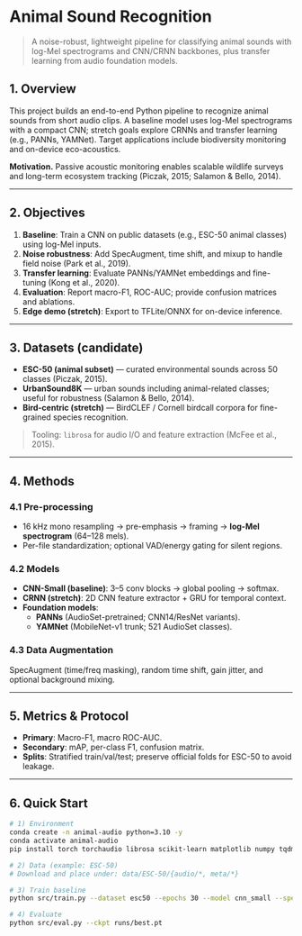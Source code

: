 # Animal Sound Recognition 

> A noise-robust, lightweight pipeline for classifying animal sounds with log-Mel spectrograms and CNN/CRNN backbones, plus transfer learning from audio foundation models.

## 1. Overview
This project builds an end-to-end Python pipeline to recognize animal sounds from short audio clips. A baseline model uses log-Mel spectrograms with a compact CNN; stretch goals explore CRNNs and transfer learning (e.g., PANNs, YAMNet). Target applications include biodiversity monitoring and on-device eco-acoustics.

**Motivation.** Passive acoustic monitoring enables scalable wildlife surveys and long-term ecosystem tracking (Piczak, 2015; Salamon & Bello, 2014).

---

## 2. Objectives
1. **Baseline**: Train a CNN on public datasets (e.g., ESC-50 animal classes) using log-Mel inputs.  
2. **Noise robustness**: Add SpecAugment, time shift, and mixup to handle field noise (Park et al., 2019).  
3. **Transfer learning**: Evaluate PANNs/YAMNet embeddings and fine-tuning (Kong et al., 2020).  
4. **Evaluation**: Report macro-F1, ROC-AUC; provide confusion matrices and ablations.  
5. **Edge demo (stretch)**: Export to TFLite/ONNX for on-device inference.

---

## 3. Datasets (candidate)
- **ESC-50 (animal subset)** — curated environmental sounds across 50 classes (Piczak, 2015).  
- **UrbanSound8K** — urban sounds including animal-related classes; useful for robustness (Salamon & Bello, 2014).  
- **Bird-centric (stretch)** — BirdCLEF / Cornell birdcall corpora for fine-grained species recognition.

> Tooling: `librosa` for audio I/O and feature extraction (McFee et al., 2015).

---

## 4. Methods

### 4.1 Pre-processing
- 16 kHz mono resampling → pre-emphasis → framing → **log-Mel spectrogram** (64–128 mels).  
- Per-file standardization; optional VAD/energy gating for silent regions.

### 4.2 Models
- **CNN-Small (baseline)**: 3–5 conv blocks → global pooling → softmax.  
- **CRNN (stretch)**: 2D CNN feature extractor + GRU for temporal context.  
- **Foundation models**:  
  - **PANNs** (AudioSet-pretrained; CNN14/ResNet variants).  
  - **YAMNet** (MobileNet-v1 trunk; 521 AudioSet classes).

### 4.3 Data Augmentation
SpecAugment (time/freq masking), random time shift, gain jitter, and optional background mixing.

---

## 5. Metrics & Protocol
- **Primary**: Macro-F1, macro ROC-AUC.  
- **Secondary**: mAP, per-class F1, confusion matrix.  
- **Splits**: Stratified train/val/test; preserve official folds for ESC-50 to avoid leakage.

---

## 6. Quick Start

```bash
# 1) Environment
conda create -n animal-audio python=3.10 -y
conda activate animal-audio
pip install torch torchaudio librosa scikit-learn matplotlib numpy tqdm

# 2) Data (example: ESC-50)
# Download and place under: data/ESC-50/{audio/*, meta/*}

# 3) Train baseline
python src/train.py --dataset esc50 --epochs 30 --model cnn_small --specaug true

# 4) Evaluate
python src/eval.py --ckpt runs/best.pt
